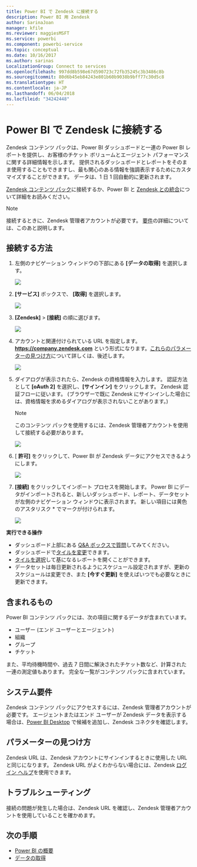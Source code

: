 ```yaml
---
title: Power BI で Zendesk に接続する
description: Power BI 用 Zendesk
author: SarinaJoan
manager: kfile
ms.reviewer: maggiesMSFT
ms.service: powerbi
ms.component: powerbi-service
ms.topic: conceptual
ms.date: 10/16/2017
ms.author: sarinas
LocalizationGroup: Connect to services
ms.openlocfilehash: 997dd8b598e67d590723c72fb35245c3b3486c8b
ms.sourcegitcommit: 80d6b45eb84243e801b60b9038b9bff77c30d5c8
ms.translationtype: HT
ms.contentlocale: ja-JP
ms.lasthandoff: 06/04/2018
ms.locfileid: "34242448"
---
```

# <a name="connect-to-zendesk-with-power-bi"></a>Power BI で Zendesk に接続する
Zendesk コンテンツ パックは、Power BI ダッシュボードと一連の Power BI レポートを提供し、お客様のチケット ボリュームとエージェント パフォーマンスに関する詳細情報を示します。 提供されるダッシュボードとレポートをそのまま使用することもできますし、最も関心のある情報を強調表示するためにカスタマイズすることができます。  データは、1 日 1 回自動的に更新されます。 

[Zendesk コンテンツ パック](https://app.powerbi.com/getdata/services/zendesk)に接続するか、Power BI と [Zendesk との統合](https://powerbi.microsoft.com/integrations/zendesk)について詳細をお読みください。

>[!NOTE]
>接続するときに、Zendesk 管理者アカウントが必要です。 [要件](#Requirements)の詳細については、このあと説明します。

## <a name="how-to-connect"></a>接続する方法
1. 左側のナビゲーション ウィンドウの下部にある **[データの取得]** を選択します。
   
   ![](media/service-connect-to-zendesk/pbi_getdata.png)
2. **[サービス]** ボックスで、 **[取得]** を選択します。
   
   ![](media/service-connect-to-zendesk/pbi_getservices.png) 
3. **[Zendesk]** \> **[接続]** の順に選びます。
   
   ![](media/service-connect-to-zendesk/zendesk.png)
4. アカウントと関連付けられている URL を指定します。 **https://company.zendesk.com** という形式になります。[これらのパラメーターの見つけ方](#FindingParams)について詳しくは、後述します。
   
   ![](media/service-connect-to-zendesk/pbi_zendeskconnect.png)
5. ダイアログが表示されたら、Zendesk の資格情報を入力します。  認証方法として **[oAuth 2]** を選択し、**[サインイン]** をクリックします。 Zendesk 認証フローに従います。 (ブラウザーで既に Zendesk にサインインした場合には、資格情報を求めるダイアログが表示されないことがあります。)
   
   > [!NOTE]
   > このコンテンツ パックを使用するには、Zendesk 管理者アカウントを使用して接続する必要があります。 
   > 
   > 
   
   ![](media/service-connect-to-zendesk/pbi_zendesksignin.png)
6. [ **許可]** をクリックして、Power BI が Zendesk データにアクセスできるようにします。
   
   ![](media/service-connect-to-zendesk/zendesk2.jpg)
7. **[接続]** をクリックしてインポート プロセスを開始します。 Power BI にデータがインポートされると、新しいダッシュボード、レポート、データセットが左側のナビゲーション ウィンドウに表示されます。 新しい項目には黄色のアスタリスク \* でマークが付けられます。
   
   ![](media/service-connect-to-zendesk/pbi_zendeskdash.png)

**実行できる操作**

* ダッシュボード上部にある [Q&A ボックスで質問](power-bi-q-and-a.md)してみてください。
* ダッシュボードで[タイルを変更](service-dashboard-edit-tile.md)できます。
* [タイルを選択](service-dashboard-tiles.md)して基になるレポートを開くことができます。
* データセットは毎日更新されるようにスケジュール設定されますが、更新のスケジュールは変更でき、また **[今すぐ更新]** を使えばいつでも必要なときに更新できます。

## <a name="whats-included"></a>含まれるもの
Power BI コンテンツ パックには、次の項目に関するデータが含まれています。  

* ユーザー (エンド ユーザーとエージェント)  
* 組織  
* グループ  
* チケット  

また、平均待機時間や、過去 7 日間に解決されたチケット数など、計算された一連の測定値もあります。 完全な一覧がコンテンツ パックに含まれています。

<a name="Requirements"></a>

## <a name="system-requirements"></a>システム要件
Zendesk コンテンツ パックにアクセスするには、Zendesk 管理者アカウントが必要です。 エージェントまたはエンド ユーザーが Zendesk データを表示する場合は、[Power BI Desktop](desktop-connect-to-data.md) で候補を追加し、Zendesk コネクタを確認します。

<a name="FindingParams"></a>

## <a name="finding-parameters"></a>パラメーターの見つけ方
Zendesk URL は、Zendesk アカウントにサインインするときに使用した URL と同じになります。 Zendesk URL がよくわからない場合には、Zendesk [ログイン ヘルプ](https://www.zendesk.com/login/)を使用できます。

## <a name="troubleshooting"></a>トラブルシューティング
接続の問題が発生した場合は、Zendesk URL を確認し、Zendesk 管理者アカウントを使用していることを確かめます。

## <a name="next-steps"></a>次の手順
* [Power BI の概要](service-get-started.md)
* [データの取得](service-get-data.md)

